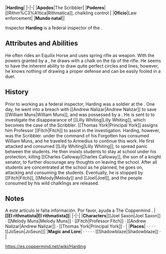 |**Harding**|
|-|-|
|**Apodos**|The Scribbler|
|**Poderes**|[[Rithm%C3%A1tica\|Rithmática]], chalkling control |
|**Oficio**|Law enforcement|
|**Mundo natal**||

Inspector **Harding** is a federal inspector of the .

## Attributes and Abilities
He often rides an Equilix Horse and uses spring rifle as weapon. With the  powers granted by a , he draws with a chalk on the tip of the rifle. He seems to have the inherent ability to draw quite perfect circles and lines; however, he knows nothing of drawing a proper defense and can be easily fooled in a duel.

## History
Prior to working as a federal inspector, Harding was a soldier at the . One day, he went into a breach with [[Andrew Nalizar\|Andrew Nalizar]] to save [[William Muns\|William Muns]], and was possessed by a .
He is sent to  to investigate the disappearance of [[Lilly Whiting\|Lilly Whiting]], which becomes the case of the Scribbler.
[[Thomas York\|Principal York]] assigns him Professor [[Fitch\|Fitch]] to assist in the investigation.
Harding, however, was the Scribbler.  under the command of his Forgotten has consumed William Muns, and he traveled to Armedius to continue this work. He first attacked and consumed [[Lilly Whiting\|Lilly Whiting]], to spread panic between the students. He then insists students to stay at school under his protection, killing [[Charles Calloway\|Charles Calloway]], the son of a knight senator, to further discourage any thoughts on leaving the school. After all students are concentrated at the school as he planned, he goes on, attacking and consuming the students. Eventually, he is stopped by [[Fitch\|Fitch]], [[Melody\|Melody]] and [[Joel\|Joel]], and the people consumed by his wild chalklings are released.

## Notes

A este artículo le falta información. Por favor, ayuda a The Coppermind .
|**[[El rithmatista\|El rithmatista]]**|
|-|-|
|**Characters**|[[Joel Saxon\|Joel Saxon]] · [[Melody Muns\|Melody Muns]] · [[Fitch\|Professor Fitch]] · [[Andrew Nalizar\|Andrew Nalizar]] · [[Thomas York\|Principal York]] · |
|**Places**| ·  ·  ·  · [[JoSeun\|JoSeun]]|
|**Magic and Lore**| ·  ·  ·  ·  · [[Shadowblaze\|Shadowblaze]] · |



https://es.coppermind.net/wiki/Harding